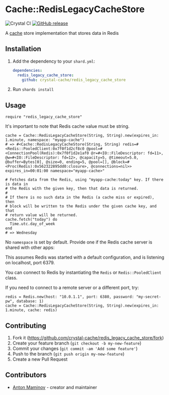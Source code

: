 # Cache::RedisLegacyCacheStore

![Crystal CI](https://github.com/crystal-cache/redis_legacy_cache_store/workflows/Crystal%20CI/badge.svg)
[![GitHub release](https://img.shields.io/github/release/crystal-cache/redis_legacy_cache_store.svg)](https://github.com/crystal-cache/redis_legacy_cache_store/releases)

A [cache](https://github.com/crystal-cache/cache) store implementation that stores data in Redis

## Installation

1. Add the dependency to your `shard.yml`:

   ```yaml
   dependencies:
     redis_legacy_cache_store:
       github: crystal-cache/redis_legacy_cache_store
   ```

2. Run `shards install`

## Usage

```crystal
require "redis_legacy_cache_store"
```

It's important to note that Redis cache value must be string.

```crystal
cache = Cache::RedisLegacyCacheStore(String, String).new(expires_in: 1.minute, namespace: "myapp-cache")
# => #<Cache::RedisLegacyCacheStore(String, String) redis=#<Redis::PooledClient:0x7f0f1d2cf8c0 @pool=#<ConnectionPool(Redis):0x7f0f1d2e1af0 @r=#<IO::FileDescriptor: fd=11>, @w=#<IO::FileDescriptor: fd=12>, @capacity=5, @timeout=5.0, @buffer=Bytes[0], @size=0, ending=5, @pool=[], @block=#<Proc(Redis):0x562322895dd0:closure>, @connections=nil>> expires_in=00:01:00 namespace="myapp-cache>"

# Fetches data from the Redis, using "myapp-cache:today" key. If there is data in
# the Redis with the given key, then that data is returned.
#
# If there is no such data in the Redis (a cache miss or expired), then
# block will be written to the Redis under the given cache key, and that
# return value will be returned.
cache.fetch("today") do
  Time.utc.day_of_week
end
# => Wednesday
```

No `namespace` is set by default. Provide one if the Redis cache
server is shared with other apps:

This assumes Redis was started with a default configuration, and is listening on localhost, port 6379.

You can connect to Redis by instantiating the `Redis` or `Redis::PooledClient` class.

If you need to connect to a remote server or a different port, try:

```crystal
redis = Redis.new(host: "10.0.1.1", port: 6380, password: "my-secret-pw", database: 1)
cache = Cache::RedisLegacyCacheStore(String, String).new(expires_in: 1.minute, cache: redis)
```

## Contributing

1. Fork it (<https://github.com/crystal-cache/redis_legacy_cache_store/fork>)
2. Create your feature branch (`git checkout -b my-new-feature`)
3. Commit your changes (`git commit -am 'Add some feature'`)
4. Push to the branch (`git push origin my-new-feature`)
5. Create a new Pull Request

## Contributors

- [Anton Maminov](https://github.com/mamantoha) - creator and maintainer
